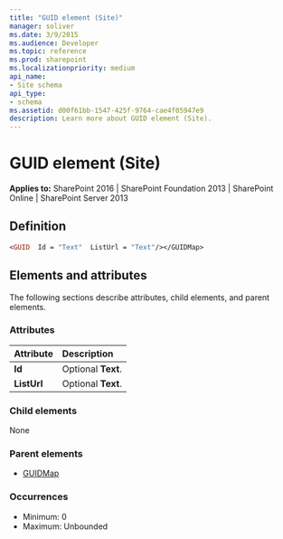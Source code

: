 ```yaml
---
title: "GUID element (Site)"
manager: soliver
ms.date: 3/9/2015
ms.audience: Developer
ms.topic: reference
ms.prod: sharepoint
ms.localizationpriority: medium
api_name:
- Site schema
api_type:
- schema
ms.assetid: d00f61bb-1547-425f-9764-cae4f05947e9
description: Learn more about GUID element (Site).
---
```


# GUID element (Site)

**Applies to:** SharePoint 2016 | SharePoint Foundation 2013 | SharePoint Online | SharePoint Server 2013

## Definition

```vb
<GUID  Id = "Text"  ListUrl = "Text"/></GUIDMap>
```

## Elements and attributes

The following sections describe attributes, child elements, and parent elements.

### Attributes

|**Attribute**|**Description**|
|:-----|:-----|
|**Id** <br/> |Optional **Text**.  <br/> |
|**ListUrl** <br/> |Optional **Text**.  <br/> |
   
### Child elements

None
   
### Parent elements

- [GUIDMap](guidmap-element-site.md)
   
### Occurrences

- Minimum: 0  
- Maximum: Unbounded 
   

